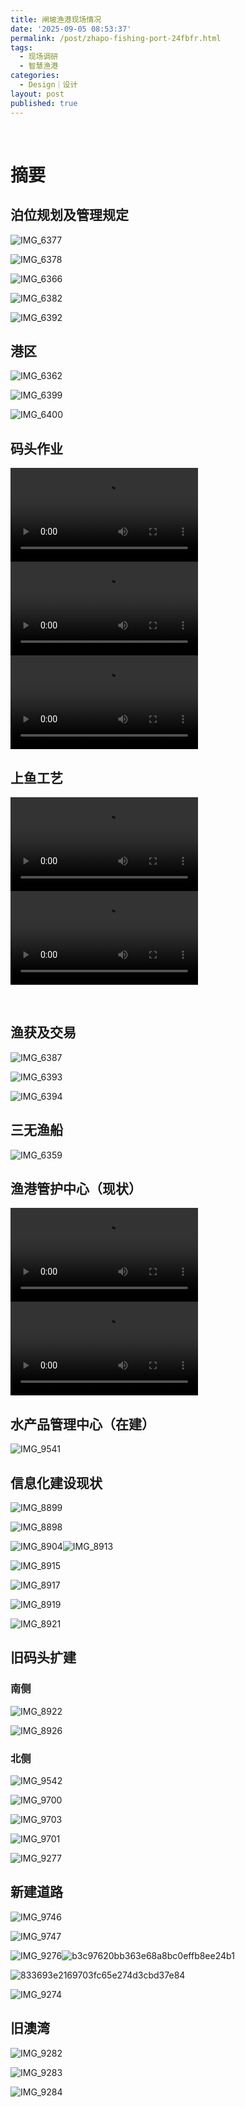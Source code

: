 ```yaml
---
title: 闸坡渔港现场情况
date: '2025-09-05 08:53:37'
permalink: /post/zhapo-fishing-port-24fbfr.html
tags:
  - 现场调研
  - 智慧渔港
categories:
  - Design｜设计
layout: post
published: true
---
```






‍

# 摘要

## 泊位规划及管理规定

![IMG_6377](https://chenxie-fun.oss-cn-shenzhen.aliyuncs.com/work/IMG_6377-20250912105125-iqkfl0r.jpeg)

![IMG_6378](https://chenxie-fun.oss-cn-shenzhen.aliyuncs.com/work/IMG_6378-20250912105135-74kbqtr.jpeg)

![IMG_6366](https://chenxie-fun.oss-cn-shenzhen.aliyuncs.com/pic/IMG_6366-20250912154537-bu86eq1.jpeg)

![IMG_6382](https://chenxie-fun.oss-cn-shenzhen.aliyuncs.com/work/IMG_6382-20250912105143-m76cbjd.jpeg)

![IMG_6392](https://chenxie-fun.oss-cn-shenzhen.aliyuncs.com/work/IMG_6392-20250912105247-i0n2mmg.jpeg)

## 港区

![IMG_6362](https://chenxie-fun.oss-cn-shenzhen.aliyuncs.com/work/IMG_6362-20250912105105-j7089k6.jpeg)

![IMG_6399](https://chenxie-fun.oss-cn-shenzhen.aliyuncs.com/work/IMG_6399-20250912105403-7dktv9t.jpeg)

![IMG_6400](https://chenxie-fun.oss-cn-shenzhen.aliyuncs.com/work/IMG_6400-20250912140809-vm9xatk.jpeg)

## 码头作业

<div>
<video class="blog video" tyle="width:100%;height:auto" src="https://chen-video.oss-cn-guangzhou.aliyuncs.com/work/%E6%B8%94%E6%B8%AF%E7%A0%81%E5%A4%B4%E4%BD%9C%E4%B8%9A.mp4" controls="controls" />
</div>

<div>
<video class="blog video" tyle="width:100%;height:auto" src="https://chen-video.oss-cn-guangzhou.aliyuncs.com/work/IMG_6376.mp4" controls="controls" />
</div>

<div>
<video class="blog video" tyle="width:100%;height:auto" src="https://chen-video.oss-cn-guangzhou.aliyuncs.com/work/IMG_6383.mp4" controls="controls" />
</div>

## 上鱼工艺

<div>
<video class="blog video" tyle="width:100%;height:auto" src="https://chen-video.oss-cn-guangzhou.aliyuncs.com/work/IMG_6384.mp4" controls="controls" />
</div>

<div>
<video class="blog video" tyle="width:100%;height:auto" src="https://chen-video.oss-cn-guangzhou.aliyuncs.com/work/IMG_6395.mp4" controls="controls" />
</div>

​

## 渔获及交易

![IMG_6387](https://chenxie-fun.oss-cn-shenzhen.aliyuncs.com/work/IMG_6387-20250912105208-7ybyg1x.jpeg)

![IMG_6393](https://chenxie-fun.oss-cn-shenzhen.aliyuncs.com/work/IMG_6393-20250912105258-jy1r7bs.jpeg)

![IMG_6394](https://chenxie-fun.oss-cn-shenzhen.aliyuncs.com/work/IMG_6394-20250912105334-mj4l4aw.jpeg)

## 三无渔船

![IMG_6359](https://chenxie-fun.oss-cn-shenzhen.aliyuncs.com/work/IMG_6359-20250912105051-egvipgb.jpeg)

## 渔港管护中心（现状）

<div>
<video class="blog video" tyle="width:100%;height:auto" src="https://chen-video.oss-cn-guangzhou.aliyuncs.com/work/IMG_8407.mp4" controls="controls" />
</div>

<div>
<video class="blog video" tyle="width:100%;height:auto" src="https://chen-video.oss-cn-guangzhou.aliyuncs.com/work/IMG_8408.mp4" controls="controls" />
</div>

## 水产品管理中心（在建）

![IMG_9541](https://chenxie-fun.oss-cn-shenzhen.aliyuncs.com/work/IMG_9541-20250912151936-1lzfj35.jpeg)

## 信息化建设现状

![IMG_8899](https://chenxie-fun.oss-cn-shenzhen.aliyuncs.com/work/IMG_8899-20250912140847-i1tsnas.jpeg)

![IMG_8898](https://chenxie-fun.oss-cn-shenzhen.aliyuncs.com/work/IMG_8898-20250912140857-hzrkviy.jpeg)

![IMG_8904](https://chenxie-fun.oss-cn-shenzhen.aliyuncs.com/work/IMG_8904-20250912140913-qh18poc.jpeg)![IMG_8913](https://chenxie-fun.oss-cn-shenzhen.aliyuncs.com/work/IMG_8913-20250912150310-jjw0fjk.jpeg)

![IMG_8915](https://chenxie-fun.oss-cn-shenzhen.aliyuncs.com/work/IMG_8915-20250912150349-h0hzg1c.jpeg)

![IMG_8917](https://chenxie-fun.oss-cn-shenzhen.aliyuncs.com/work/IMG_8917-20250912150415-r62l27e.jpeg)

![IMG_8919](https://chenxie-fun.oss-cn-shenzhen.aliyuncs.com/work/IMG_8919-20250912150501-l76ax2t.jpeg)

![IMG_8921](https://chenxie-fun.oss-cn-shenzhen.aliyuncs.com/work/IMG_8921-20250912150525-uwp2q5y.jpeg)

## 旧码头扩建

### 南侧

![IMG_8922](https://chenxie-fun.oss-cn-shenzhen.aliyuncs.com/work/IMG_8922-20250912150552-nf1dg82.jpeg)

![IMG_8926](https://chenxie-fun.oss-cn-shenzhen.aliyuncs.com/work/IMG_8926-20250912150552-vjgu4jt.jpeg)

### 北侧

![IMG_9542](https://chenxie-fun.oss-cn-shenzhen.aliyuncs.com/work/IMG_9542-20250912151924-kj3eu73.jpeg)

![IMG_9700](https://chenxie-fun.oss-cn-shenzhen.aliyuncs.com/work/IMG_9700-20250912151910-ol273ic.jpeg)

![IMG_9703](https://chenxie-fun.oss-cn-shenzhen.aliyuncs.com/work/IMG_9703-20250912152420-iwz51ti.jpeg)

![IMG_9701](https://chenxie-fun.oss-cn-shenzhen.aliyuncs.com/work/IMG_9701-20250912152350-8u6mdg1.jpeg)

![IMG_9277](https://chenxie-fun.oss-cn-shenzhen.aliyuncs.com/work/IMG_9277-20250912152041-3bf7a9y.jpeg)

## 新建道路

![IMG_9746](https://chenxie-fun.oss-cn-shenzhen.aliyuncs.com/work/IMG_9746-20250912151834-pjnyehl.jpeg)

![IMG_9747](https://chenxie-fun.oss-cn-shenzhen.aliyuncs.com/work/IMG_9747-20250912151841-3uw2u34.jpeg)

![IMG_9276](https://chenxie-fun.oss-cn-shenzhen.aliyuncs.com/work/IMG_9276-20250912152109-jolsv2p.jpeg)![b3c97620bb363e68a8bc0effb8ee24b1](https://chenxie-fun.oss-cn-shenzhen.aliyuncs.com/work/b3c97620bb363e68a8bc0effb8ee24b1-20250912152248-3wjuo49.jpg)

![833693e2169703fc65e274d3cbd37e84](https://chenxie-fun.oss-cn-shenzhen.aliyuncs.com/work/833693e2169703fc65e274d3cbd37e84-20250912152310-ls04ewk.jpg)

![IMG_9274](https://chenxie-fun.oss-cn-shenzhen.aliyuncs.com/work/IMG_9274-20250912152127-tithzly.jpeg)

## 旧澳湾

![IMG_9282](https://chenxie-fun.oss-cn-shenzhen.aliyuncs.com/work/IMG_9282-20250912152001-phu8pno.jpeg)

![IMG_9283](https://chenxie-fun.oss-cn-shenzhen.aliyuncs.com/work/IMG_9283-20250912152001-leafsvz.jpeg)

![IMG_9284](https://chenxie-fun.oss-cn-shenzhen.aliyuncs.com/work/IMG_9284-20250912152001-mq8kugi.jpeg)
